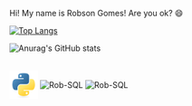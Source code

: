 Hi! My name is Robson Gomes! Are you ok? :smile:

[![Top Langs](https://github-readme-stats.vercel.app/api/top-langs/?username=RobsonGomes1&anuraghazra&langs_count=2)](https://github.com/anuraghazra/github-readme-stats)

![Anurag's GitHub stats](https://github-readme-stats.vercel.app/api?username=RobsonGomes1&show_icons=true&theme=radical&icon_color=ff00ff&title_color=ff00ff&text_color=ff3366)
<div style="display: inline_block"><br>
  <img align="center" alt="Rob-Python" height="50" width="50" src="https://raw.githubusercontent.com/devicons/devicon/master/icons/python/python-original.svg">
  <img align="center" alt="Rob-SQL" height="50" widtg="50" src = "https://image.flaticon.com/icons/png/512/1088/1088856.png">
  <img align="center" alt="Rob-SQL" height="50" widtg="50" src = "https://seeklogo.com/images/P/power-bi-microsoft-logo-E4FC8DE4A9-seeklogo.com.png">
  
</div>
